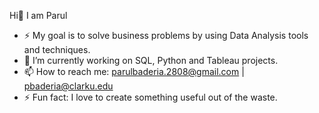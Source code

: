  Hi👋 I am Parul
- ⚡   My goal is to solve business problems by using Data Analysis tools and techniques.
- 🔭 I’m currently working on SQL, Python and Tableau projects.
- 📫 How to reach me: parulbaderia.2808@gmail.com | pbaderia@clarku.edu
- ⚡ Fun fact: I love to create something useful out of the waste.

